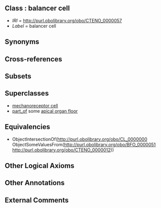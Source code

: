 
## Class : balancer cell

 * *IRI* = http://purl.obolibrary.org/obo/CTENO_0000057
 * *Label* = balancer cell

## Synonyms


## Cross-references


## Subsets


## Superclasses

 * [mechanoreceptor cell](../../CL/99/CL_0000199.md)
 * [part_of](../../BFO/50/BFO_0000050.md) some [apical organ floor](../../CTENO/55/CTENO_0000055.md)

## Equivalencies

 * ObjectIntersectionOf(<http://purl.obolibrary.org/obo/CL_0000000> ObjectSomeValuesFrom(<http://purl.obolibrary.org/obo/BFO_0000051> <http://purl.obolibrary.org/obo/CTENO_0000012>))

## Other Logical Axioms


## Other Annotations


## External Comments


